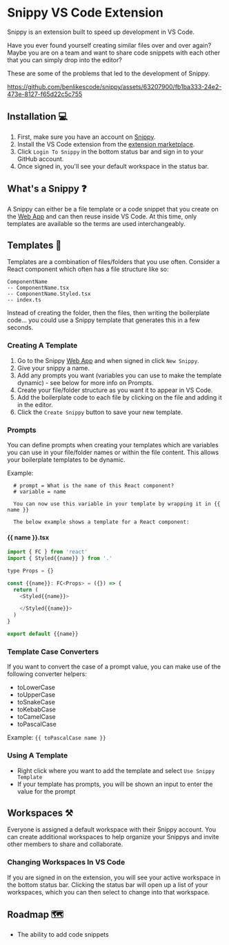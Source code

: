 # Snippy VS Code Extension

Snippy is an extension built to speed up development in VS Code.

Have you ever found yourself creating similar files over and over again? Maybe you are on a team and want to share code snippets with each other that you can simply drop into the editor?

These are some of the problems that led to the development of Snippy.

https://github.com/benlikescode/snippy/assets/63207900/fb1ba333-24e2-473e-8127-f65d22c5c755

## Installation 💻

1. First, make sure you have an account on [Snippy](https://snippy.app/).
2. Install the VS Code extension from the [extension marketplace](https://marketplace.visualstudio.com/items?itemName=snippy.snippy).
3. Click `Login To Snippy` in the bottom status bar and sign in to your GitHub account.
4. Once signed in, you'll see your default workspace in the status bar.

## What's a Snippy ❓

A Snippy can either be a file template or a code snippet that you create on the [Web App](https://snippy.app/) and can then reuse inside VS Code. At this time, only templates are available so the terms are used interchangeably.

## Templates 🎨

Templates are a combination of files/folders that you use often. Consider a React component which often has a file structure like so:

```
ComponentName
-- ComponentName.tsx
-- ComponentName.Styled.tsx
-- index.ts

```

Instead of creating the folder, then the files, then writing the boilerplate code... you could use a Snippy template that generates this in a few seconds.

### Creating A Template

1. Go to the Snippy [Web App](https://snippy.app/) and when signed in click `New Snippy`.
2. Give your snippy a name.
3. Add any prompts you want (variables you can use to make the template dynamic) - see below for more info on Prompts.
4. Create your file/folder structure as you want it to appear in VS Code.
5. Add the boilerplate code to each file by clicking on the file and adding it in the editor.
6. Click the `Create Snippy` button to save your new template.

### Prompts

You can define prompts when creating your templates which are variables you can use in your file/folder names or within the file content. This allows your boilerplate templates to be dynamic.

Example:

```
  # prompt = What is the name of this React component?
  # variable = name

  You can now use this variable in your template by wrapping it in {{ name }}

  The below example shows a template for a React component:
```

#### {{ name }}.tsx

```jsx
import { FC } from 'react'
import { Styled{{name}} } from '.'

type Props = {}

const {{name}}: FC<Props> = ({}) => {
  return (
    <Styled{{name}}>

    </Styled{{name}}>
  )
}

export default {{name}}

```

### Template Case Converters

If you want to convert the case of a prompt value, you can make use of the following converter helpers:

- toLowerCase
- toUpperCase
- toSnakeCase
- toKebabCase
- toCamelCase
- toPascalCase

Example: `{{ toPascalCase name }}`

### Using A Template

- Right click where you want to add the template and select `Use Snippy Template`
- If your template has prompts, you will be shown an input to enter the value for the prompt

## Workspaces ⚒

Everyone is assigned a default workspace with their Snippy account. You can create additional workspaces to help organize your Snippys and invite other members to share and collaborate.

### Changing Workspaces In VS Code

If you are signed in on the extension, you will see your active workspace in the bottom status bar. Clicking the status bar will open up a list of your workspaces, which you can then select to change into that workspace.

## Roadmap 🗺

- The ability to add code snippets
